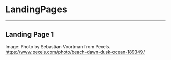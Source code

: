 # LandingPages

---
## Landing Page 1

Image: Photo by Sebastian Voortman from Pexels.
https://www.pexels.com/photo/beach-dawn-dusk-ocean-189349/
